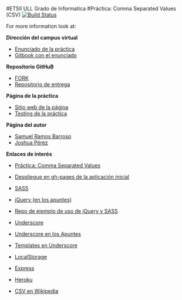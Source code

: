 #ETSII ULL Grado de Informatica 
#Práctica: Comma Separated Values (CSV) [![Build Status](https://travis-ci.org/Losnen/localstorage-jquery-underscore-express-sass-heroku-joshua-samuel.svg?branch=gh-pages)](https://travis-ci.org/Losnen/localstorage-jquery-underscore-express-sass-heroku-joshua-samuel)

For more information look at:


**Dirección del campus virtual**

* [Enunciado de la práctica](https://campusvirtual.ull.es/1516/mod/page/view.php?id=187375)
* [Gitbook con el enunciado](https://casianorodriguezleon.gitbooks.io/pl1516/content/practicas/csv.html)

**Repositorio GitHuB**

* [FORK](https://github.com/Losnen/localstorage-jquery-underscore-express-sass-heroku-joshua-samuel)
* [Repositorio de entrega](https://github.com/ULL-ESIT-GRADOII-DSI/localstorage-jquery-underscore-express-sass-heroku-joshua-samuel)

**Página de la práctica**

* [Sitio web de la página](https://ULL-ESIT-GRADOII-DSI.github.io/https://github.com/ULL-ESIT-GRADOII-DSI/localstorage-jquery-underscore-express-sass-heroku-joshua-samuel)
* [Testing de la práctica](https://ULL-ESIT-GRADOII-DSI.github.io/https://github.com/ULL-ESIT-GRADOII-DSI/localstorage-jquery-underscore-express-sass-heroku-joshua-samuel/test)

**Página del autor**

* [Samuel Ramos Barroso](http://losnen.github.io/)
* [Joshua Pérez](http://joshuape.github.io/)

**Enlaces de interés**

* [Práctica: Comma Separated Values](http://crguezl.github.io/pl-html/node11.html)
* [Despliegue en gh-pages de la aplicación inicial](http://crguezl.github.io/csv/) 
* [SASS](http://sass-lang.com/guide) 
* [jQuery (en los apuntes)](http://crguezl.github.io/pl-html/node11.html#SECTION04140070000000000000)
* [Repo de ejemplo de uso de jQuery y SASS](https://github.com/ULL-ESIT-GRADOII-DSI/jquery-simple-example) 

* [Underscore](http://underscorejs.org/)
* [Underscore en los Apuntes](http://crguezl.github.io/pl-html/node11.html#SECTION041400130000000000000)
* [Templates en Underscore](http://crguezl.github.io/pl-html/node11.html#SECTION041400140000000000000)

* [LocalStorage](https://casianorodriguezleon.gitbooks.io/pl1516/content/apuntes/localstorage.html)
* [Express](https://casianorodriguezleon.gitbooks.io/pl1516/content/apuntes/express.html)
* [Heroku](https://casianorodriguezleon.gitbooks.io/pl1516/content/apuntes/heroku.html)

* [CSV en Wikipedia](http://en.wikipedia.org/wiki/Comma-separated_values)
